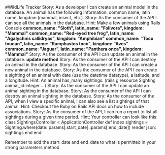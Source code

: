 #WildLife Tracker
Story: As a developer I can create an animal model in the database. An animal has the following information: common name, latin name, kingdom (mammal, insect, etc.).
Story: As the consumer of the API I can see all the animals in the database. Hint: Make a few animals using Rails Console
**common_name: "Sloth", latin_name: "Folivora", kingdom: "Mammal"**
**common_name: "Red-eyed tree frog", latin_name: "Agalychnis callidryas", kingdom: "Amphibian"**
**common_name: "Toco toucan", latin_name: "Ramphastos toco", kingdom: "Aves"**
**common_name: "Jaguar", latin_name: "Panthera onca", kingdom: "Mammal"**
Story: As the consumer of the API I can update an animal in the database.
**update method**
Story: As the consumer of the API I can destroy an animal in the database.
Story: As the consumer of the API I can create a new animal in the database.
Story: As the consumer of the API I can create a sighting of an animal with date (use the datetime datatype), a latitude, and a longitude.
Hint: An animal has_many sightings. (rails g resource Sighting animal_id:integer ...)
Story: As the consumer of the API I can update an animal sighting in the database.
Story: As the consumer of the API I can destroy an animal sighting in the database.
Story: As the consumer of the API, when I view a specific animal, I can also see a list sightings of that animal.
Hint: Checkout the Ruby on Rails API docs on how to include associations.
Story: As the consumer of the API, I can run a report to list all sightings during a given time period.
Hint: Your controller can look like this:
class SightingsController < ApplicationController
  def index
    sightings = Sighting.where(date: params[:start_date]..params[:end_date])
    render json: sightings
  end
end

Remember to add the start_date and end_date to what is permitted in your strong parameters method.


